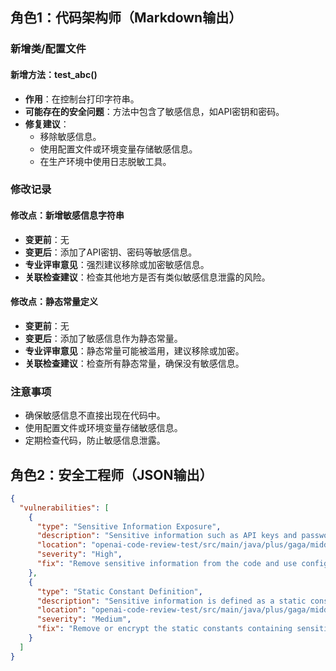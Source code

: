 ## 角色1：代码架构师（Markdown输出）

### 新增类/配置文件

#### 新增方法：test_abc()
- **作用**：在控制台打印字符串。
- **可能存在的安全问题**：方法中包含了敏感信息，如API密钥和密码。
- **修复建议**：
  - 移除敏感信息。
  - 使用配置文件或环境变量存储敏感信息。
  - 在生产环境中使用日志脱敏工具。

### 修改记录

#### 修改点：新增敏感信息字符串
- **变更前**：无
- **变更后**：添加了API密钥、密码等敏感信息。
- **专业评审意见**：强烈建议移除或加密敏感信息。
- **关联检查建议**：检查其他地方是否有类似敏感信息泄露的风险。

#### 修改点：静态常量定义
- **变更前**：无
- **变更后**：添加了敏感信息作为静态常量。
- **专业评审意见**：静态常量可能被滥用，建议移除或加密。
- **关联检查建议**：检查所有静态常量，确保没有敏感信息。

### 注意事项

- 确保敏感信息不直接出现在代码中。
- 使用配置文件或环境变量存储敏感信息。
- 定期检查代码，防止敏感信息泄露。

## 角色2：安全工程师（JSON输出）

```json
{
  "vulnerabilities": [
    {
      "type": "Sensitive Information Exposure",
      "description": "Sensitive information such as API keys and passwords are hardcoded in the code.",
      "location": "openai-code-review-test/src/main/java/plus/gaga/middleware/TestAdd3.java:11",
      "severity": "High",
      "fix": "Remove sensitive information from the code and use configuration files or environment variables to store it."
    },
    {
      "type": "Static Constant Definition",
      "description": "Sensitive information is defined as a static constant, which may be misused.",
      "location": "openai-code-review-test/src/main/java/plus/gaga/middleware/TestAdd3.java:11",
      "severity": "Medium",
      "fix": "Remove or encrypt the static constants containing sensitive information."
    }
  ]
}
```